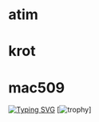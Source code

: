 # atim 
# krot
# mac509
[![Typing SVG](https://readme-typing-svg.demolab.com?font=Fira+Code&pause=1000&color=F70000&background=FFFFFF00&width=435&lines=Mac509509+krotana+%7C%23+atim)](https://github.com/KROTANA/atim/blob/123/README.md)
[![trophy](https://github-profile-trophy.vercel.app/?username=ryo-ma&theme=onedark)]
